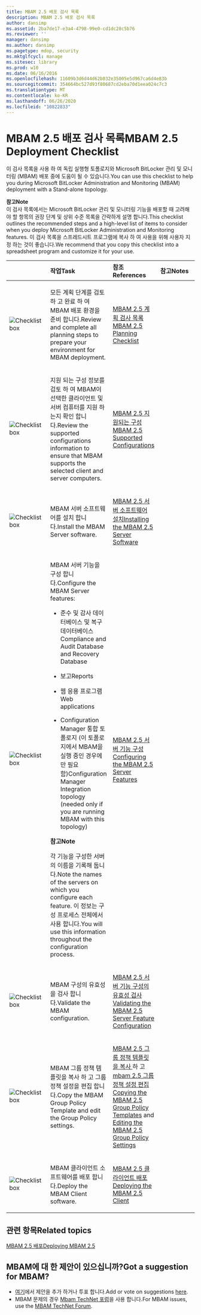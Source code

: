 ```yaml
---
title: MBAM 2.5 배포 검사 목록
description: MBAM 2.5 배포 검사 목록
author: dansimp
ms.assetid: 2ba7de17-e3a4-4798-99e0-cd1dc28c5b76
ms.reviewer: ''
manager: dansimp
ms.author: dansimp
ms.pagetype: mdop, security
ms.mktglfcycl: manage
ms.sitesec: library
ms.prod: w10
ms.date: 06/16/2016
ms.openlocfilehash: 11609b3d6d44d62b032e35005e5d967ca6d4e83b
ms.sourcegitcommit: 354664bc527d93f80687cd2eba70d1eea024c7c3
ms.translationtype: MT
ms.contentlocale: ko-KR
ms.lasthandoff: 06/26/2020
ms.locfileid: "10822833"
---
```

# <span data-ttu-id="a73c9-103">MBAM 2.5 배포 검사 목록</span><span class="sxs-lookup"><span data-stu-id="a73c9-103">MBAM 2.5 Deployment Checklist</span></span>


<span data-ttu-id="a73c9-104">이 검사 목록을 사용 하 여 독립 실행형 토폴로지와 Microsoft BitLocker 관리 및 모니터링 (MBAM) 배포 중에 도움이 될 수 있습니다.</span><span class="sxs-lookup"><span data-stu-id="a73c9-104">You can use this checklist to help you during Microsoft BitLocker Administration and Monitoring (MBAM) deployment with a Stand-alone topology.</span></span>

**<span data-ttu-id="a73c9-105">참고</span><span class="sxs-lookup"><span data-stu-id="a73c9-105">Note</span></span>**  
<span data-ttu-id="a73c9-106">이 검사 목록에서는 Microsoft BitLocker 관리 및 모니터링 기능을 배포할 때 고려해 야 할 항목의 권장 단계 및 상위 수준 목록을 간략하게 설명 합니다.</span><span class="sxs-lookup"><span data-stu-id="a73c9-106">This checklist outlines the recommended steps and a high-level list of items to consider when you deploy Microsoft BitLocker Administration and Monitoring features.</span></span> <span data-ttu-id="a73c9-107">이 검사 목록을 스프레드시트 프로그램에 복사 하 여 사용을 위해 사용자 지정 하는 것이 좋습니다.</span><span class="sxs-lookup"><span data-stu-id="a73c9-107">We recommend that you copy this checklist into a spreadsheet program and customize it for your use.</span></span>



<table>
<colgroup>
<col width="25%" />
<col width="25%" />
<col width="25%" />
<col width="25%" />
</colgroup>
<thead>
<tr class="header">
<th align="left"></th>
<th align="left"><span data-ttu-id="a73c9-108">작업</span><span class="sxs-lookup"><span data-stu-id="a73c9-108">Task</span></span></th>
<th align="left"><span data-ttu-id="a73c9-109">참조</span><span class="sxs-lookup"><span data-stu-id="a73c9-109">References</span></span></th>
<th align="left"><span data-ttu-id="a73c9-110">참고</span><span class="sxs-lookup"><span data-stu-id="a73c9-110">Notes</span></span></th>
</tr>
</thead>
<tbody>
<tr class="odd">
<td align="left"><img src="images/checklistbox.gif" alt="Checklist box" /></td>
<td align="left"><p><span data-ttu-id="a73c9-111">모든 계획 단계를 검토 하 고 완료 하 여 MBAM 배포 환경을 준비 합니다.</span><span class="sxs-lookup"><span data-stu-id="a73c9-111">Review and complete all planning steps to prepare your environment for MBAM deployment.</span></span></p></td>
<td align="left"><p><a href="mbam-25-planning-checklist.md" data-raw-source="[MBAM 2.5 Planning Checklist](mbam-25-planning-checklist.md)"><span data-ttu-id="a73c9-112">MBAM 2.5 계획 검사 목록</span><span class="sxs-lookup"><span data-stu-id="a73c9-112">MBAM 2.5 Planning Checklist</span></span></a></p></td>
<td align="left"><p></p></td>
</tr>
<tr class="even">
<td align="left"><img src="images/checklistbox.gif" alt="Checklist box" /></td>
<td align="left"><p><span data-ttu-id="a73c9-113">지원 되는 구성 정보를 검토 하 여 MBAM이 선택한 클라이언트 및 서버 컴퓨터를 지원 하는지 확인 합니다.</span><span class="sxs-lookup"><span data-stu-id="a73c9-113">Review the supported configurations information to ensure that MBAM supports the selected client and server computers.</span></span></p></td>
<td align="left"><p><a href="mbam-25-supported-configurations.md" data-raw-source="[MBAM 2.5 Supported Configurations](mbam-25-supported-configurations.md)"><span data-ttu-id="a73c9-114">MBAM 2.5 지원되는 구성</span><span class="sxs-lookup"><span data-stu-id="a73c9-114">MBAM 2.5 Supported Configurations</span></span></a></p></td>
<td align="left"><p></p></td>
</tr>
<tr class="odd">
<td align="left"><img src="images/checklistbox.gif" alt="Checklist box" /></td>
<td align="left"><p><span data-ttu-id="a73c9-115">MBAM 서버 소프트웨어를 설치 합니다.</span><span class="sxs-lookup"><span data-stu-id="a73c9-115">Install the MBAM Server software.</span></span></p></td>
<td align="left"><p><a href="installing-the-mbam-25-server-software.md" data-raw-source="[Installing the MBAM 2.5 Server Software](installing-the-mbam-25-server-software.md)"><span data-ttu-id="a73c9-116">MBAM 2.5 서버 소프트웨어 설치</span><span class="sxs-lookup"><span data-stu-id="a73c9-116">Installing the MBAM 2.5 Server Software</span></span></a></p></td>
<td align="left"><p></p></td>
</tr>
<tr class="even">
<td align="left"><img src="images/checklistbox.gif" alt="Checklist box" /></td>
<td align="left"><p><span data-ttu-id="a73c9-117">MBAM 서버 기능을 구성 합니다.</span><span class="sxs-lookup"><span data-stu-id="a73c9-117">Configure the MBAM Server features:</span></span></p>
<ul>
<li><p><span data-ttu-id="a73c9-118">준수 및 감사 데이터베이스 및 복구 데이터베이스</span><span class="sxs-lookup"><span data-stu-id="a73c9-118">Compliance and Audit Database and Recovery Database</span></span></p></li>
<li><p><span data-ttu-id="a73c9-119">보고</span><span class="sxs-lookup"><span data-stu-id="a73c9-119">Reports</span></span></p></li>
<li><p><span data-ttu-id="a73c9-120">웹 응용 프로그램</span><span class="sxs-lookup"><span data-stu-id="a73c9-120">Web applications</span></span></p></li>
<li><p><span data-ttu-id="a73c9-121">Configuration Manager 통합 토폴로지 (이 토폴로지에서 MBAM을 실행 중인 경우에만 필요 함)</span><span class="sxs-lookup"><span data-stu-id="a73c9-121">Configuration Manager Integration topology (needed only if you are running MBAM with this topology)</span></span></p></li>
</ul>
<div class="alert">
<strong><span data-ttu-id="a73c9-122">참고</span><span class="sxs-lookup"><span data-stu-id="a73c9-122">Note</span></span></strong><br/><p><span data-ttu-id="a73c9-123">각 기능을 구성한 서버의 이름을 기록해 둡니다.</span><span class="sxs-lookup"><span data-stu-id="a73c9-123">Note the names of the servers on which you configure each feature.</span></span> <span data-ttu-id="a73c9-124">이 정보는 구성 프로세스 전체에서 사용 합니다.</span><span class="sxs-lookup"><span data-stu-id="a73c9-124">You will use this information throughout the configuration process.</span></span></p>
</div>
<div>

</div></td>
<td align="left"><p><a href="configuring-the-mbam-25-server-features.md" data-raw-source="[Configuring the MBAM 2.5 Server Features](configuring-the-mbam-25-server-features.md)"><span data-ttu-id="a73c9-125">MBAM 2.5 서버 기능 구성</span><span class="sxs-lookup"><span data-stu-id="a73c9-125">Configuring the MBAM 2.5 Server Features</span></span></a></p></td>
<td align="left"><p></p></td>
</tr>
<tr class="odd">
<td align="left"><img src="images/checklistbox.gif" alt="Checklist box" /></td>
<td align="left"><p><span data-ttu-id="a73c9-126">MBAM 구성의 유효성을 검사 합니다.</span><span class="sxs-lookup"><span data-stu-id="a73c9-126">Validate the MBAM configuration.</span></span></p></td>
<td align="left"><p><a href="validating-the-mbam-25-server-feature-configuration.md" data-raw-source="[Validating the MBAM 2.5 Server Feature Configuration](validating-the-mbam-25-server-feature-configuration.md)"><span data-ttu-id="a73c9-127">MBAM 2.5 서버 기능 구성의 유효성 검사</span><span class="sxs-lookup"><span data-stu-id="a73c9-127">Validating the MBAM 2.5 Server Feature Configuration</span></span></a></p></td>
<td align="left"><p></p></td>
</tr>
<tr class="even">
<td align="left"><img src="images/checklistbox.gif" alt="Checklist box" /></td>
<td align="left"><p><span data-ttu-id="a73c9-128">MBAM 그룹 정책 템플릿을 복사 하 고 그룹 정책 설정을 편집 합니다.</span><span class="sxs-lookup"><span data-stu-id="a73c9-128">Copy the MBAM Group Policy Template and edit the Group Policy settings.</span></span></p></td>
<td align="left"><p><a href="copying-the-mbam-25-group-policy-templates.md" data-raw-source="[Copying the MBAM 2.5 Group Policy Templates](copying-the-mbam-25-group-policy-templates.md)"><span data-ttu-id="a73c9-129">MBAM 2.5 그룹 정책 템플릿을 복사 </a> 하 고 <a href="editing-the-mbam-25-group-policy-settings.md" data-raw-source="[Editing the MBAM 2.5 Group Policy Settings](editing-the-mbam-25-group-policy-settings.md)"> mbam 2.5 그룹 정책 설정 편집</span><span class="sxs-lookup"><span data-stu-id="a73c9-129">Copying the MBAM 2.5 Group Policy Templates</a> and <a href="editing-the-mbam-25-group-policy-settings.md" data-raw-source="[Editing the MBAM 2.5 Group Policy Settings](editing-the-mbam-25-group-policy-settings.md)">Editing the MBAM 2.5 Group Policy Settings</span></span></a></p></td>
<td align="left"><p></p></td>
</tr>
<tr class="odd">
<td align="left"><img src="images/checklistbox.gif" alt="Checklist box" /></td>
<td align="left"><p><span data-ttu-id="a73c9-130">MBAM 클라이언트 소프트웨어를 배포 합니다.</span><span class="sxs-lookup"><span data-stu-id="a73c9-130">Deploy the MBAM Client software.</span></span></p></td>
<td align="left"><p><a href="deploying-the-mbam-25-client.md" data-raw-source="[Deploying the MBAM 2.5 Client](deploying-the-mbam-25-client.md)"><span data-ttu-id="a73c9-131">MBAM 2.5 클라이언트 배포</span><span class="sxs-lookup"><span data-stu-id="a73c9-131">Deploying the MBAM 2.5 Client</span></span></a></p></td>
<td align="left"><p></p></td>
</tr>
</tbody>
</table>




## <span data-ttu-id="a73c9-132">관련 항목</span><span class="sxs-lookup"><span data-stu-id="a73c9-132">Related topics</span></span>


[<span data-ttu-id="a73c9-133">MBAM 2.5 배포</span><span class="sxs-lookup"><span data-stu-id="a73c9-133">Deploying MBAM 2.5</span></span>](deploying-mbam-25.md)




## <span data-ttu-id="a73c9-134">MBAM에 대 한 제안이 있으십니까?</span><span class="sxs-lookup"><span data-stu-id="a73c9-134">Got a suggestion for MBAM?</span></span>
- <span data-ttu-id="a73c9-135">[여기](http://mbam.uservoice.com/forums/268571-microsoft-bitlocker-administration-and-monitoring)에서 제안을 추가 하거나 투표 합니다.</span><span class="sxs-lookup"><span data-stu-id="a73c9-135">Add or vote on suggestions [here](http://mbam.uservoice.com/forums/268571-microsoft-bitlocker-administration-and-monitoring).</span></span> 
- <span data-ttu-id="a73c9-136">MBAM 문제의 경우 [Mbam TechNet 포럼](https://social.technet.microsoft.com/Forums/home?forum=mdopmbam)을 사용 합니다.</span><span class="sxs-lookup"><span data-stu-id="a73c9-136">For MBAM issues, use the [MBAM TechNet Forum](https://social.technet.microsoft.com/Forums/home?forum=mdopmbam).</span></span>




